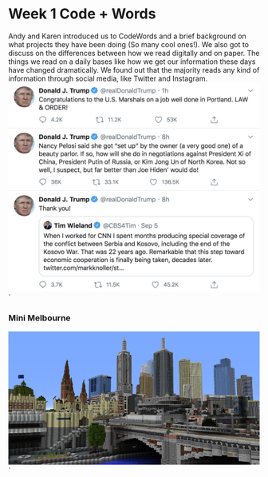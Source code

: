 # Week 1 Code + Words
Andy and Karen introduced us to CodeWords and a brief background on what projects they have been doing (So many cool ones!). We also got to discuss on the differences between how we read digitally and on paper. The things we read on a daily bases like how we get our information these days have changed dramatically. We found out that the majority reads any kind of information through social media, like Twitter and Instagram. 
<img src="donaldtrumptweet.jpg">`

### Mini Melbourne
<img src="mindcraftmelbourne.png">`
